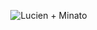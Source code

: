 

‎ ‎ ‎ ‎ ‎‎ ‎ ‎ ‎‎ ‎ ![Lucien + Minato](https://iili.io/3HlUQhF.webp)


‎ ‎ ‎ ‎ ‎‎ ‎ ‎


 ‎ ‎ ‎‎ ‎ ‎ ‎‎ ‎ ‎ ‎‎ ‎ ‎‎ ‎ ‎ ‎ ‎‎ ‎ ‎ ‎‎ ‎‎ ‎ ‎ ‎‎  ‎ ‎ ‎ ‎‎ ‎‎‎  ‎ ‎ ‎‎ ‎ ‎‎ ‎ ‎ ‎‎  ‎ ‎ ‎ ‎‎ ‎‎‎ ‎ ‎ ‎‎ 


 
   


  
                         
  
   
